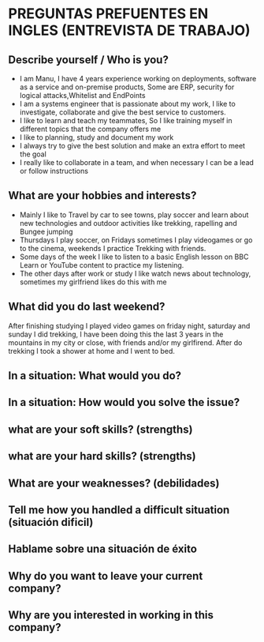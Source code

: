 # PREGUNTAS PREFUENTES EN INGLES (ENTREVISTA DE TRABAJO)

## Describe yourself / Who is you?

- I am Manu, I have 4 years experience working on deployments, software as a service and on-premise products, Some are ERP, security for logical attacks,Whitelist and EndPoints
- I am a systems engineer that is passionate about my work, I like to investigate, collaborate and give the best service to customers.
- I like to learn and teach my teammates, So I like training myself in different topics that the company offers me
- I like to planning, study and document my work
- I always try to give the best solution and make an extra effort to meet the goal
- I really like to collaborate in a team, and when necessary I can be a lead or follow instructions

## What are your hobbies and interests?

- Mainly I like to Travel by car to see towns, play soccer and learn about new technologies and outdoor activities like trekking, rapelling and Bungee jumping
- Thursdays I play soccer, on Fridays sometimes I play videogames or go to the cinema, weekends I practice Trekking with friends.
- Some days of the week I like to listen to a basic English lesson on BBC Learn or YouTube content to practice my listening.
- The other days after work or study I like watch news about technology, sometimes my girlfriend likes do this with me

## What did you do last weekend?

After finishing studying I played video games on friday night, saturday and sunday I did trekking, I have been doing this the last 3 years in the mountains in my city or close, with friends and/or my girlfirend. After do trekking I took a shower at home and I went to bed.

## In a situation: What would you do?

## In a situation: How would you solve the issue?

## what are your soft skills? (strengths)

## what are your hard skills? (strengths)

## What are your weaknesses? (debilidades)

## Tell me how you handled a difficult situation (situación dificil)

## Hablame sobre una situación de éxito

## Why do you want to leave your current company?

## Why are you interested in working in this company?